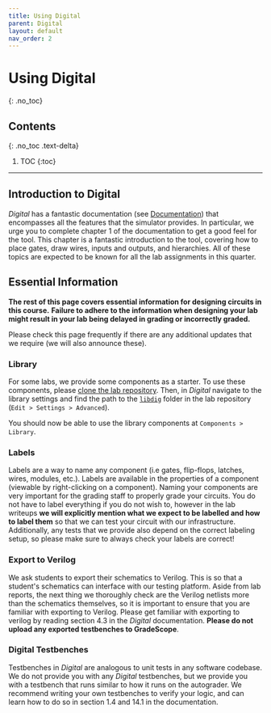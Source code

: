 ```yaml
---
title: Using Digital
parent: Digital
layout: default
nav_order: 2
---
```


# Using Digital
{: .no_toc}

## Contents
{: .no_toc .text-delta}

1. TOC
{:toc}

---

## Introduction to Digital

*Digital* has a fantastic documentation (see [Documentation](https://cse140l.github.io/fa24-labs/docs/getting_started/installing_digital#documentation)) that encompasses all the features that the simulator provides.
In particular, we urge you to complete chapter 1 of the documentation to get a good feel for the tool. 
This chapter is a fantastic introduction to the tool, covering how to place gates, draw wires, inputs and outputs, and hierarchies.
All of these topics are expected to be known for all the lab assignments in this quarter.

## Essential Information

**The rest of this page covers essential information for designing circuits in this course.**
**Failure to adhere to the information when designing your lab might result in your lab being delayed in grading or incorrectly graded.**

Please check this page frequently if there are any additional updates that we require (we will also announce these).

### Library

For some labs, we provide some components as a starter.
To use these components, please [clone the lab repository](https://cse140l.github.io/fa24-labs/docs/getting_started/lab_repo#cloning-the-repository).
Then, in *Digital* navigate to the library settings and find the path to the [`libdig`](https://cse140l.github.io/fa24-labs/docs/getting_started/lab_repo#navigating-the-repository) folder in the lab repository (`Edit > Settings > Advanced`).

You should now be able to use the library components at `Components > Library`.

### Labels

Labels are a way to name any component (i.e gates, flip-flops, latches, wires, modules, etc.).
Labels are available in the properties of a component (viewable by right-clicking on a component).
Naming your components are very important for the grading staff to properly grade your circuits.
You do not have to label everything if you do not wish to, however in the lab writeups **we will explicitly mention what we expect to be labelled and how to label them** so that we can test your circuit with our infrastructure.
Additionally, any tests that we provide also depend on the correct labeling setup, so please make sure to always check your labels are correct!

### Export to Verilog

We ask students to export their schematics to Verilog.
This is so that a student's schematics can interface with our testing platform.
Aside from lab reports, the next thing we thoroughly check are the Verilog netlists more than the schematics themselves, so it is important to ensure that you are familiar with exporting to Verilog.
Please get familiar with exporting to verilog by reading section 4.3 in the *Digital* documentation.
**Please do not upload any exported testbenches to GradeScope**.

### Digital Testbenches

Testbenches in *Digital* are analogous to unit tests in any software codebase.
We do not provide you with any *Digital* testbenches, but we provide you with a testbench that runs similar to how it runs on the autograder.
We recommend writing your own testbenches to verify your logic, and can learn how to do so in section 1.4 and 14.1 in the documentation.
